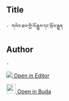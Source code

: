 ## Title
	- གསེར་ཐལ་གྱི་ལོ་རྒྱུས་དང་སྲོལ་རྒྱུན

## Author
	- 



[<img src="https://img.icons8.com/color/25/000000/edit-property.png"> Open in Editor](http://editor.openpecha.org/P004593)

[<img width="25" src="https://library.bdrc.io/icons/BUDA-small.svg"> Open in Buda](https://library.bdrc.io/show/bdr:IE0OPP004593)
